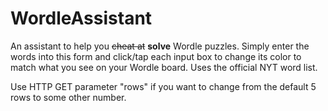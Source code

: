# WordleAssistant
An assistant to help you ~~cheat at~~ **solve** Wordle puzzles.  Simply enter the words into this form and click/tap each input box to change its color to match what you see on your Wordle board.  Uses the official NYT word list.

Use HTTP GET parameter "rows" if you want to change from the default 5 rows to some other number.
